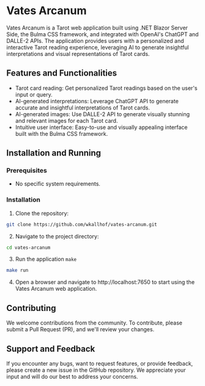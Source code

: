 # Vates Arcanum
Vates Arcanum is a Tarot web application built using .NET Blazor Server Side, the Bulma CSS framework, and integrated with OpenAI's ChatGPT and DALLE-2 APIs. The application provides users with a personalized and interactive Tarot reading experience, leveraging AI to generate insightful interpretations and visual representations of Tarot cards.

## Features and Functionalities
- Tarot card reading: Get personalized Tarot readings based on the user's input or query.
- AI-generated interpretations: Leverage ChatGPT API to generate accurate and insightful interpretations of Tarot cards.
- AI-generated images: Use DALLE-2 API to generate visually stunning and relevant images for each Tarot card.
- Intuitive user interface: Easy-to-use and visually appealing interface built with the Bulma CSS framework.

## Installation and Running
### Prerequisites
- No specific system requirements.

### Installation
1. Clone the repository:
```bash
git clone https://github.com/wkallhof/vates-arcanum.git
```

2. Navigate to the project directory:
```bash
cd vates-arcanum
```

3. Run the application `make`
```bash
make run
```

4. Open a browser and navigate to http://localhost:7650 to start using the Vates Arcanum web application.

## Contributing
We welcome contributions from the community. To contribute, please submit a Pull Request (PR), and we'll review your changes.

## Support and Feedback
If you encounter any bugs, want to request features, or provide feedback, please create a new issue in the GitHub repository. We appreciate your input and will do our best to address your concerns.